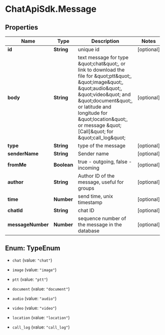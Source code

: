 # ChatApiSdk.Message

## Properties

Name | Type | Description | Notes
------------ | ------------- | ------------- | -------------
**id** | **String** | unique id | [optional] 
**body** | **String** | text message for type \&quot;chat\&quot;, or link to download the file for \&quot;ptt\&quot;, \&quot;image\&quot;, \&quot;audio\&quot;, \&quot;video\&quot; and \&quot;document\&quot;, or latitude and longitude for \&quot;location\&quot;, or message \&quot;[Call]\&quot; for \&quot;call_log\&quot; | [optional] 
**type** | **String** | type of the message | [optional] 
**senderName** | **String** | Sender name | [optional] 
**fromMe** | **Boolean** | true - outgoing, false - incoming | [optional] 
**author** | **String** | Author ID of the message, useful for groups | [optional] 
**time** | **Number** | send time, unix timestamp | [optional] 
**chatId** | **String** | chat ID | [optional] 
**messageNumber** | **Number** | sequence number of the message in the database | [optional] 



## Enum: TypeEnum


* `chat` (value: `"chat"`)

* `image` (value: `"image"`)

* `ptt` (value: `"ptt"`)

* `document` (value: `"document"`)

* `audio` (value: `"audio"`)

* `video` (value: `"video"`)

* `location` (value: `"location"`)

* `call_log` (value: `"call_log"`)




